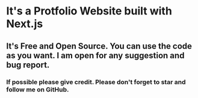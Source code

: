 # It's a Protfolio Website built with Next.js

## It's Free and Open Source. You can use the code as you want. I am open for any suggestion and bug report.

### If possible please give credit. Please don't forget to star and follow me on GitHub.
